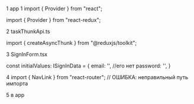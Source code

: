1 app 1 import { Provider } from "react";

import { Provider } from "react-redux";

2 taskThunkApi.ts  

import { createAsyncThunk } from "@reduxjs/toolkit";

3  SignInForm.tsx

const initialValues: ISignInData = {
    email: '', //его нет
    password: '',
}

4 import { NavLink } from "react-router"; // ОШИБКА: неправильный путь импорта

5      <AppBloced /> в app 